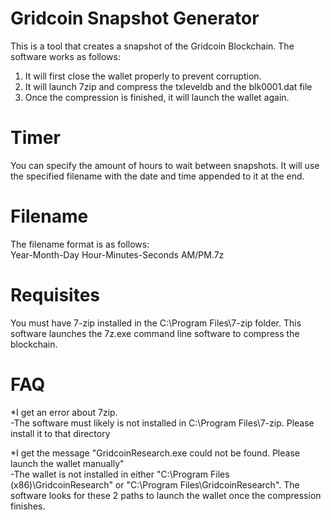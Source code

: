# Gridcoin Snapshot Generator
This is a tool that creates a snapshot of the Gridcoin Blockchain. The software works as follows:
1. It will first close the wallet properly to prevent corruption.
2. It will launch 7zip and compress the txleveldb and the blk0001.dat file
3. Once the compression is finished, it will launch the wallet again.

# Timer
You can specify the amount of hours to wait between snapshots. It will use the specified filename with the date and time appended to it at the end.

# Filename
The filename format is as follows:  
<Your Specified Name> Year-Month-Day Hour-Minutes-Seconds AM/PM.7z

# Requisites
You must have 7-zip installed in the C:\Program Files\7-zip folder. This software launches the 7z.exe command line software to compress the blockchain.

# FAQ
*I get an error about 7zip.  
-The software must likely is not installed in C:\Program Files\7-zip. Please install it to that directory

*I get the message "GridcoinResearch.exe could not be found. Please launch the wallet manually"  
-The wallet is not installed in either "C:\Program Files (x86)\GridcoinResearch\" or "C:\Program Files\GridcoinResearch\". The software looks for these 2 paths to launch the wallet once the compression finishes.
